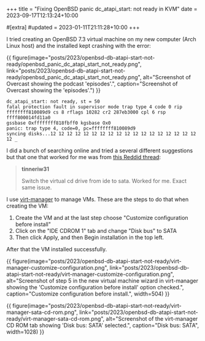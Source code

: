 +++
title = "Fixing OpenBSD panic dc_atapi_start: not ready in KVM"
date = 2023-09-17T12:13:24+10:00

#[extra]
#updated = 2023-01-11T21:11:28+10:00
+++

I tried creating an OpenBSD 7.3 virtual machine on my new computer (Arch Linux
host) and the installed kept crashing with the error:

{{ figure(image="posts/2023/openbsd-db-atapi-start-not-ready/openbsd_panic_dc_atapi_start_not_ready.png", link="posts/2023/openbsd-db-atapi-start-not-ready/openbsd_panic_dc_atapi_start_not_ready.png", alt="Screenshot of Overcast showing the podcast 'episodes'.", caption="Screenshot of Overcast showing the 'episodes'.") }}

```
dc_atapi_start: not ready, st = 50
fatal protection fault in supervisor mode trap type 4 code 0 rip ffffffff810089d9 cs 8 rflags 10282 cr2 287eb3000 cpl 6 rsp ffff800014fd11a0
gssbase Oxffffffff818fbff0 kgsbase Ox0
panic: trap type 4, code=0, pc=ffffffff810089d9
syncing disks...12 12 12 12 12 12 12 12 12 12 12 12 12 12 12 12 12 12 12 _
```

<!-- more -->

I did a bunch of searching online and tried a several different suggestions but that one that
worked for me was from [this Reddid thread][reddit]:

> **tinneriw31**
>
> Switch the virtual cd drive from ide to sata. Worked for me. Exact same issue.

I use [virt-manager] to manage VMs. These are the steps to do that when creating the VM:

1. Create the VM and at the last step choose "Customize configuration before install"
2. Click on the "IDE CDROM 1" tab and change "Disk bus" to SATA
3. Then click Apply, and then Begin installation in the top left.

After that the VM installed successfully.

{{ figure(image="posts/2023/openbsd-db-atapi-start-not-ready/virt-manager-customize-configuration.png", link="posts/2023/openbsd-db-atapi-start-not-ready/virt-manager-customize-configuration.png", alt="Screenshot of step 5 in the new virtual machine wizard in virt-manager showing the 'Customize configuration before install' option checked.", caption="Customize configuration before install.", width=504) }}

{{ figure(image="posts/2023/openbsd-db-atapi-start-not-ready/virt-manager-sata-cd-rom.png", link="posts/2023/openbsd-db-atapi-start-not-ready/virt-manager-sata-cd-rom.png", alt="Screenshot of the virt-manager CD ROM tab showing 'Disk bus: SATA' selected.", caption="Disk bus: SATA", width=1028) }}

[reddit]: https://www.reddit.com/r/openbsd/comments/12jzg2y/when_i_tried_to_install_openbsd_73_in_qemu_i/jhhk1gx/
[virt-manager]: https://virt-manager.org/
